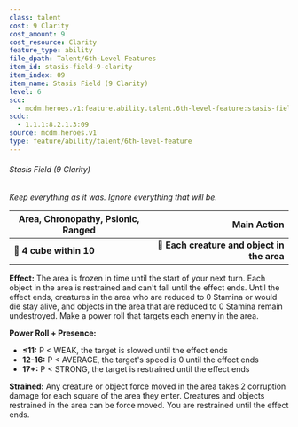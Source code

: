 ```yaml
---
class: talent
cost: 9 Clarity
cost_amount: 9
cost_resource: Clarity
feature_type: ability
file_dpath: Talent/6th-Level Features
item_id: stasis-field-9-clarity
item_index: 09
item_name: Stasis Field (9 Clarity)
level: 6
scc:
  - mcdm.heroes.v1:feature.ability.talent.6th-level-feature:stasis-field-9-clarity
scdc:
  - 1.1.1:8.2.1.3:09
source: mcdm.heroes.v1
type: feature/ability/talent/6th-level-feature
---
```


###### Stasis Field (9 Clarity)

*Keep everything as it was. Ignore everything that will be.*

| **Area, Chronopathy, Psionic, Ranged** |                             **Main Action** |
| -------------------------------------- | ------------------------------------------: |
| **📏 4 cube within 10**                | **🎯 Each creature and object in the area** |

**Effect:** The area is frozen in time until the start of your next turn. Each object in the area is restrained and can't fall until the effect ends. Until the effect ends, creatures in the area who are reduced to 0 Stamina or would die stay alive, and objects in the area that are reduced to 0 Stamina remain undestroyed. Make a power roll that targets each enemy in the area.

**Power Roll + Presence:**

- **≤11:** P < WEAK, the target is slowed until the effect ends
- **12-16:** P < AVERAGE, the target's speed is 0 until the effect ends
- **17+:** P < STRONG, the target is restrained until the effect ends

**Strained:** Any creature or object force moved in the area takes 2 corruption damage for each square of the area they enter. Creatures and objects restrained in the area can be force moved. You are restrained until the effect ends.
